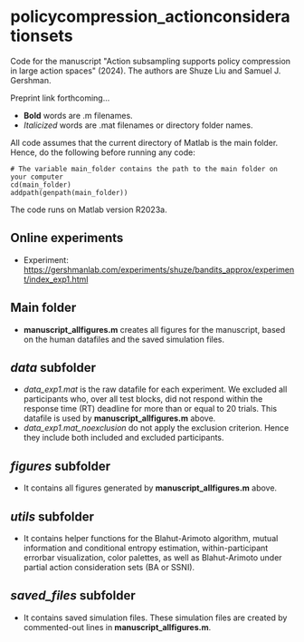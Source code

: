 # policycompression_actionconsiderationsets

 Code for the manuscript "Action subsampling supports policy compression in large action spaces" (2024). The authors are Shuze Liu and Samuel J. Gershman. 

Preprint link forthcoming...
- **Bold** words are .m filenames.
- *Italicized* words are .mat filenames or directory folder names.

All code assumes that the current directory of Matlab is the main folder. Hence, do the following before running any code:
```
# The variable main_folder contains the path to the main folder on your computer
cd(main_folder)
addpath(genpath(main_folder))
```
The code runs on Matlab version R2023a. 

## Online experiments
- Experiment: https://gershmanlab.com/experiments/shuze/bandits_approx/experiment/index_exp1.html

## Main folder
- **manuscript_allfigures.m** creates all figures for the manuscript, based on the human datafiles and the saved simulation files.

## *data* subfolder
- *data_exp1.mat* is the raw datafile for each experiment. We excluded all participants who, over all test blocks, did not respond within the response time (RT) deadline for more than or equal to 20 trials. This datafile is used by **manuscript_allfigures.m** above.
- *data_exp1.mat_noexclusion* do not apply the exclusion criterion. Hence they include both included and excluded participants. 

## *figures* subfolder
- It contains all figures generated by **manuscript_allfigures.m** above.

## *utils* subfolder
- It contains helper functions for the Blahut-Arimoto algorithm, mutual information and conditional entropy estimation, within-participant errorbar visualization, color palettes, as well as Blahut-Arimoto under partial action consideration sets (BA or SSNI).

## *saved_files* subfolder
- It contains saved simulation files. These simulation files are created by commented-out lines in **manuscript_allfigures.m**.

